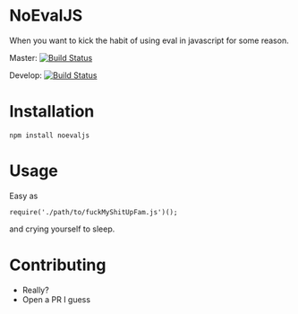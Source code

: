 # NoEvalJS
When you want to kick the habit of using eval in javascript for some reason.

Master: [![Build Status](https://travis-ci.org/asciifaceman/noevaljs.svg?branch=master)](https://travis-ci.org/asciifaceman/noevaljs) 

Develop: [![Build Status](https://travis-ci.org/asciifaceman/noevaljs.svg?branch=develop)](https://travis-ci.org/asciifaceman/noevaljs)


# Installation
`npm install noevaljs`

# Usage
Easy as 

 `require('./path/to/fuckMyShitUpFam.js')();`

 and crying yourself to sleep.

# Contributing
* Really?
* Open a PR I guess